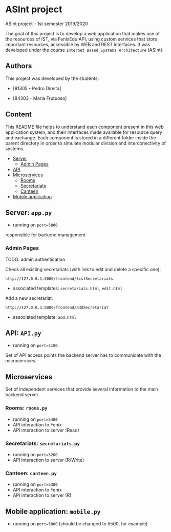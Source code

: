 # ASInt project

ASInt project - 1st semester 2019/2020

The goal of this project is to develop a web application that makes use of the resources of IST, via FenixEdu API, using custom services that store important resources, accessible by WEB and REST interfaces. It was developed under the course `Internet Based Systems Architecture` (ASInt).

## Authors

This project was developed by the students:

- [81305 - Pedro Direita]

- [84303 - Maria Frutuoso]

## Content

This README file helps to understand each component present in this web application system, and their interfaces made available for resource query and exchange. Each component is stored in a different folder inside the parent directory in order to simulate modular division and interconectivity of systems.

- [Server](#server-apppy)
    - [Admin Pages](#admin-pages)
- [API](#api-apipy)
- [Microservices](#microservices)
    - [Rooms](#rooms-roomspy)
    - [Secretariats](#secretariats-secretariatspy)
    - [Canteen](#canteen-canteenpy)
- [Mobile application](#mobile-application-mobilepy)

## Server: `app.py`

  - running on `port=5000`

responsible for backend management


### Admin Pages

TODO: admin authentication

Check all existing secretariats (with link to edit and delete a specific one):

````
http://127.0.0.1:5000/frontend/listSecretariats
````

  - associated templates: `secretariats.html`, `edit.html`

Add a new secretariat:

````
http://127.0.0.1:5000/frontend/addSecretariat
````

  - associated template: `add.html`

## API: `API.py`

  - running on `port=5100`

Set of API access points the backend server has to communicate with the microservices.

## Microservices

Set of independent services that provide several information to the main backend server.

### Rooms: `rooms.py`

  - running on `port=5400`
  - API interaction to Fenix
  - API interaction to server (Read)

### Secretariats: `secretariats.py`

  - running on `port=5200`
  - API interaction to server (R/Write)

### Canteen: `canteen.py`

  - running on `port=5300`
  - API interaction to Fenix
  - API interaction to server (R)

## Mobile application: `mobile.py`

  - running on `port=5000` (should be changed to 5500, for example)

